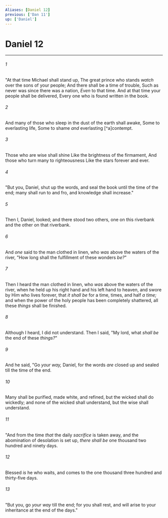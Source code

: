 ```yaml
---
Aliases: [Daniel 12]
previous: ['Dan 11']
up: ['Daniel']
---
```

# Daniel 12

***


###### 1 
"At that time Michael shall stand up, The great prince who stands _watch_ over the sons of your people; And there shall be a time of trouble, Such as never was since there was a nation, _Even_ to that time. And at that time your people shall be delivered, Every one who is found written in the book. 

###### 2 
And many of those who sleep in the dust of the earth shall awake, Some to everlasting life, Some to shame _and_ everlasting [^a]contempt. 

###### 3 
Those who are wise shall shine Like the brightness of the firmament, And those who turn many to righteousness Like the stars forever and ever. 

###### 4 
"But you, Daniel, shut up the words, and seal the book until the time of the end; many shall run to and fro, and knowledge shall increase." 

###### 5 
Then I, Daniel, looked; and there stood two others, one on this riverbank and the other on that riverbank. 

###### 6 
And _one_ said to the man clothed in linen, who _was_ above the waters of the river, "How long shall the fulfillment of these wonders _be?_" 

###### 7 
Then I heard the man clothed in linen, who _was_ above the waters of the river, when he held up his right hand and his left hand to heaven, and swore by Him who lives forever, that _it shall be_ for a time, times, and half _a time;_ and when the power of the holy people has been completely shattered, all these _things_ shall be finished. 

###### 8 
Although I heard, I did not understand. Then I said, "My lord, what _shall be_ the end of these _things?_" 

###### 9 
And he said, "Go _your way,_ Daniel, for the words _are_ closed up and sealed till the time of the end. 

###### 10 
Many shall be purified, made white, and refined, but the wicked shall do wickedly; and none of the wicked shall understand, but the wise shall understand. 

###### 11 
"And from the time _that_ the daily _sacrifice_ is taken away, and the abomination of desolation is set up, _there shall be_ one thousand two hundred and ninety days. 

###### 12 
Blessed _is_ he who waits, and comes to the one thousand three hundred and thirty-five days. 

###### 13 
"But you, go _your way_ till the end; for you shall rest, and will arise to your inheritance at the end of the days."
